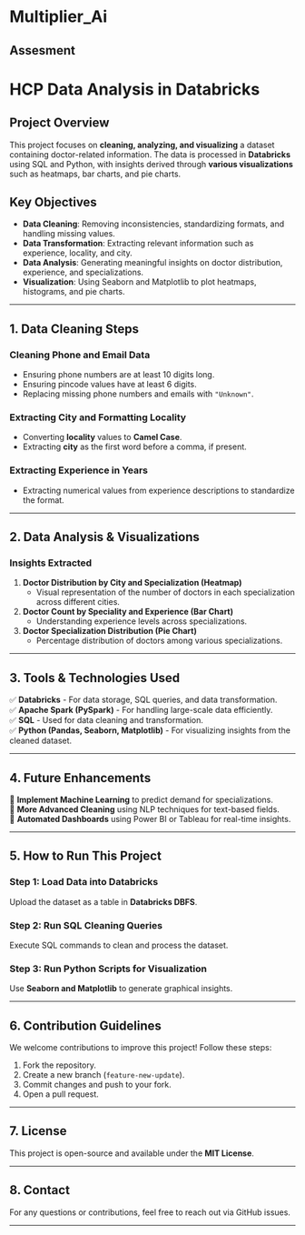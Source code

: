 # Multiplier_Ai
Assesment
---

# **HCP Data Analysis in Databricks**  

## **Project Overview**  
This project focuses on **cleaning, analyzing, and visualizing** a dataset containing doctor-related information. The data is processed in **Databricks** using SQL and Python, with insights derived through **various visualizations** such as heatmaps, bar charts, and pie charts.  

## **Key Objectives**  
- **Data Cleaning**: Removing inconsistencies, standardizing formats, and handling missing values.  
- **Data Transformation**: Extracting relevant information such as experience, locality, and city.  
- **Data Analysis**: Generating meaningful insights on doctor distribution, experience, and specializations.  
- **Visualization**: Using Seaborn and Matplotlib to plot heatmaps, histograms, and pie charts.  

---

## **1. Data Cleaning Steps**  

### **Cleaning Phone and Email Data**  
- Ensuring phone numbers are at least 10 digits long.  
- Ensuring pincode values have at least 6 digits.  
- Replacing missing phone numbers and emails with `"Unknown"`.  

### **Extracting City and Formatting Locality**  
- Converting **locality** values to **Camel Case**.  
- Extracting **city** as the first word before a comma, if present.  

### **Extracting Experience in Years**  
- Extracting numerical values from experience descriptions to standardize the format.  

---

## **2. Data Analysis & Visualizations**  

### **Insights Extracted**  
1. **Doctor Distribution by City and Specialization (Heatmap)**  
   - Visual representation of the number of doctors in each specialization across different cities.  
2. **Doctor Count by Speciality and Experience (Bar Chart)**  
   - Understanding experience levels across specializations.  
3. **Doctor Specialization Distribution (Pie Chart)**  
   - Percentage distribution of doctors among various specializations.  

---

## **3. Tools & Technologies Used**  
✅ **Databricks** - For data storage, SQL queries, and data transformation.  
✅ **Apache Spark (PySpark)** - For handling large-scale data efficiently.  
✅ **SQL** - Used for data cleaning and transformation.  
✅ **Python (Pandas, Seaborn, Matplotlib)** - For visualizing insights from the cleaned dataset.  

---

## **4. Future Enhancements**  
🔹 **Implement Machine Learning** to predict demand for specializations.  
🔹 **More Advanced Cleaning** using NLP techniques for text-based fields.  
🔹 **Automated Dashboards** using Power BI or Tableau for real-time insights.  

---

## **5. How to Run This Project**  

### **Step 1: Load Data into Databricks**  
Upload the dataset as a table in **Databricks DBFS**.  

### **Step 2: Run SQL Cleaning Queries**  
Execute SQL commands to clean and process the dataset.  

### **Step 3: Run Python Scripts for Visualization**  
Use **Seaborn and Matplotlib** to generate graphical insights.  

---

## **6. Contribution Guidelines**  
We welcome contributions to improve this project! Follow these steps:  
1. Fork the repository.  
2. Create a new branch (`feature-new-update`).  
3. Commit changes and push to your fork.  
4. Open a pull request.  

---

## **7. License**  
This project is open-source and available under the **MIT License**.  

---

## **8. Contact**  
For any questions or contributions, feel free to reach out via GitHub issues.  

---


